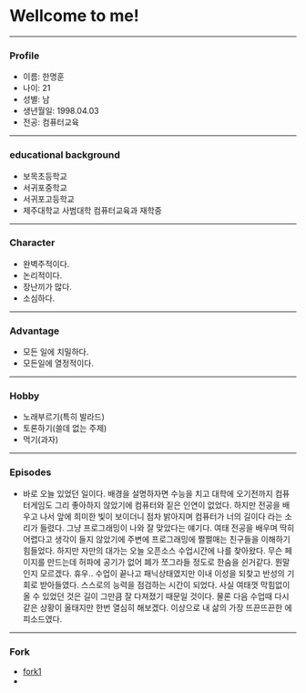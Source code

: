 
# Wellcome to me! 
---
### Profile
* 이름: 한명훈
* 나이: 21
* 성별: 남
* 생년월일: 1998.04.03
* 전공: 컴퓨터교육
---
### educational background
* 보목초등학교
* 서귀포중학교
* 서귀포고등학교
* 제주대학교 사범대학 컴퓨터교육과 재학중
---
### Character
* 완벽주적이다.
* 논리적이다.
* 장난끼가 많다.
* 소심하다.
---
### Advantage
* 모든 일에 치밀하다.
* 모든일에 열정적이다.
---
### Hobby
* 노래부르기(특히 발라드)
* 토론하기(쓸데 없는 주제)
* 먹기(과자)
---
### Episodes
* 바로 오늘 있었던 일이다. 배경을 설명하자면 수능을 치고 대학에 오기전까지 컴퓨터게임도 그리 좋아하지 않았기에 컴퓨터와 짙은 인연이 없었다. 하지만 전공을 배우고 나서 앞에 희미한 빛이 보이더니 점차 밝아지며 컴퓨터가 너의 길이다 라는 소리가 들렸다. 그냥 프로그래밍이 나와 잘 맞았다는 얘기다. 여태 전공을 배우며 딱히 어렵다고 생각이 들지 않았기에 주변에 프로그래밍에 쩔쩔매는 친구들을 이해하기 힘들었다. 하지만 자만의 대가는 오늘 오픈소스 수업시간에 나를 찾아왔다. 무슨 페이지를 만드는데 허파에 공기가 없어 폐가 쪼그라들 정도로 한숨을 쉰거같다. 뭔말인지 모르겠다. 휴우.. 수업이 끝나고 패닉상태였지만 이내 이성을 되찾고 반성의 기회로 받아들였다. 스스로의 능력을 점검하는 시간이 되었다. 사실 여태껏 막힘없이 올 수 있었던 것은 길이 그만큼 잘 다져졌기 때문일 것이다. 물론 다음 수업때 다시 같은 상황이 올태지만 한번 열심히 해보겠다. 이상으로 내 삶의 가장 뜨끈뜨끈한 에피소드였다.
---
### Fork
* [fork1](https://github.com/hanmh/PyTorch-FastCampus)
*
